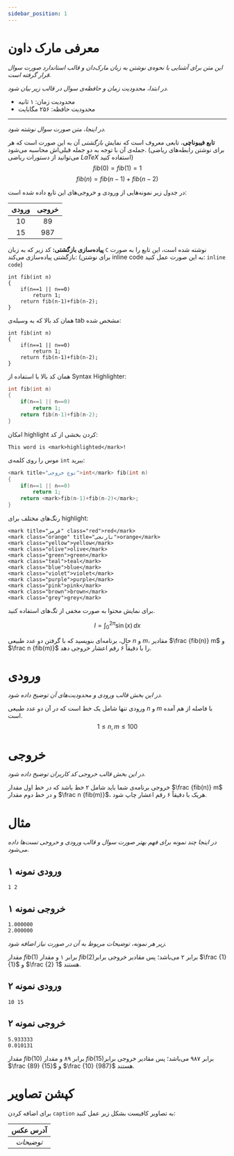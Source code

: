 ```yaml
---
sidebar_position: 1
---
```


# معرفی مارک داون

*این متن برای آشنایی با نحوه‌ی نوشتن به زبان مارک‌دان و قالب استاندارد صورت سوال قرار گرفته است.*

*در ابتدا، محدودیت زمان و حافظه‌ی سوال در قالب زیر بیان شود.*

+ محدودیت زمان: ۱ ثانیه
+ محدودیت حافظه: ۲۵۶ مگابایت

----------
*در اینجا، متن صورت سوال نوشته شود.*

**تابع فیبوناچی**، تابعی معروف است که نمایش *بازگشتی* آن به این صورت است که هر جمله‌ی آن با توجه به دو جمله قبلی‌اش محاسبه می‌شود. (برای نوشتن رابطه‌های ریاضی می‌توانید از دستورات ریاضی $LaTeX$  استفاده کنید)
$$ fib(0) = fib(1) = 1 $$
$$ fib(n) = fib(n-1) + fib(n-2) $$

در جدول زیر نمونه‌هایی از ورودی و خروجی‌های این تابع داده شده است:

|        ورودی        |        خروجی       |
|:------------------:|:------------------:|
|         10         |          89        |
|         15         |         987        |

 **پیاده‌سازی بازگشتی:**
کد زیر که به زبان `C` نوشته شده است، این تابع را به صورت بازگشتی پیاده‌سازی می‌کند: (برای نوشتن inline code به این صورت عمل کنید: `inline code`)

```
int fib(int n)
{
	if(n==1 || n==0)
		return 1;
	return fib(n-1)+fib(n-2);
}
```



همان کد بالا که به وسیله‌ی tab مشخص شده:

	int fib(int n)
	{
		if(n==1 || n==0)
			return 1;
		return fib(n-1)+fib(n-2);
	}

همان کد بالا با استفاده از Syntax Highlighter:

```c
int fib(int n)
{
	if(n==1 || n==0)
		return 1;
	return fib(n-1)+fib(n-2);
}
```


امکان highlight کردن بخشی از کد:

    This word is <mark>highlighted</mark>!

موس را روی کلمه‌ی `int` ببرید:

```c
<mark title="نوع خروجی">int</mark> fib(int n)
{
	if(n==1 || n==0)
		return 1;
	return <mark>fib(n-1)+fib(n-2)</mark>;
}
```


رنگ‌های مختلف برای highlight:

```
<mark title="قرمز" class="red">red</mark>
<mark class="orange" title="نارنجی">orange</mark>
<mark class="yellow">yellow</mark>
<mark class="olive">olive</mark>
<mark class="green">green</mark>
<mark class="teal">teal</mark>
<mark class="blue">blue</mark>
<mark class="violet">violet</mark>
<mark class="purple">purple</mark>
<mark class="pink">pink</mark>
<mark class="brown">brown</mark>
<mark class="grey">grey</mark>
```



برای نمایش محتوا به صورت مخفی از تگ‌های  استفاده کنید.

$$
I = \int_0^{2\pi} \sin(x)\,dx
$$


حال، برنامه‌ای بنویسید که با گرفتن دو عدد طبیعی $n$ و $m$، مقادیر $\frac {fib(n)} m$ و $\frac n {fib(m)}$ را با دقیقاً ۶ رقم اعشار خروجی دهد.

# ورودی
*در این بخش قالب ورودی و محدودیت‌های آن توضیح داده شود.*

ورودی تنها شامل یک خط است که در آن دو عدد طبیعی $n$ و $m$ با فاصله از هم آمده است.
$$1 \le n, m \le 100$$
# خروجی
*در این بخش قالب خروجی کد کاربران توضیح داده شود.*

خروجی برنامه‌ی شما باید شامل ۲ خط باشد که در خط اول مقدار $\frac {fib(n)} m$  و در خط دوم مقدار $\frac n {fib(m)}$، هریک با دقیقاً ۶ رقم اعشار چاپ شود.

# مثال
*در اینجا چند نمونه برای فهم بهتر صورت سوال و قالب ورودی و خروجی تست‌ها داده می‌شود.*
## ورودی نمونه ۱
```
1 2
```


## خروجی نمونه ۱
```
1.000000
2.000000
```


*زیر هر نمونه، توضیحات مربوط به آن در صورت نیاز اضافه شود.*

مقدار $fib(1)$ برابر ۱ و مقدار $fib(2)$برابر ۲ می‌باشد؛ پس مقادیر خروجی برابر $\frac {1} {1}$ و $\frac {2} 1$ هستند.

## ورودی نمونه ۲
```
10 15
```


## خروجی نمونه ۲
```
5.933333
0.010131
```


مقدار $fib(10)$ برابر ۸۹ و مقدار $fib(15)$برابر ۹۸۷ می‌باشد؛ پس مقادیر خروجی برابر $\frac {89} {15}$ و $\frac {10} {987}$ هستند.

# کپشن تصاویر

برای اضافه کردن `caption` به تصاویر کافیست بشکل زیر عمل کنید:

| آدرس عکس |
|:--------:|
| *توضیحات* |
